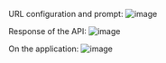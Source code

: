 URL configuration and prompt:
![image](https://github.com/user-attachments/assets/300407e1-d5e8-4086-9201-537f57c20352)

Response of the API:
![image](https://github.com/user-attachments/assets/4f3df54f-230a-4c60-849e-aecefbe5d635)

On the application:
![image](https://github.com/user-attachments/assets/4dae51c0-7476-46ef-9a0f-7a870b7ab030)
